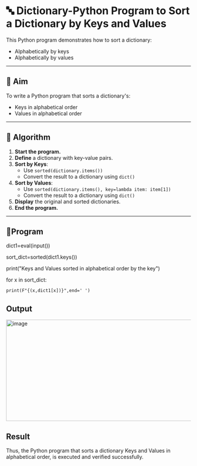 # 🔤 Dictionary-Python Program to Sort a Dictionary by Keys and Values

This Python program demonstrates how to sort a dictionary:
- Alphabetically by keys
- Alphabetically by values

---

## 🎯 Aim

To write a Python program that sorts a dictionary's:
- Keys in alphabetical order
- Values in alphabetical order

---

## 🧠 Algorithm

1. **Start the program.**
2. **Define** a dictionary with key-value pairs.
3. **Sort by Keys**:
   - Use `sorted(dictionary.items())`
   - Convert the result to a dictionary using `dict()`
4. **Sort by Values**:
   - Use `sorted(dictionary.items(), key=lambda item: item[1])`
   - Convert the result to a dictionary using `dict()`
5. **Display** the original and sorted dictionaries.
6. **End the program.**

---

## 🧪Program
dict1=eval(input())

sort_dict=sorted(dict1.keys())

print("Keys and Values sorted in alphabetical order by the key")

for x in sort_dict:

    print(F"{(x,dict1[x])}",end=' ')
## Output
<img width="1167" height="276" alt="image" src="https://github.com/user-attachments/assets/56a6d08f-edf9-4f8e-b7a8-2f9b0d1f769b" />

## Result
Thus, the Python program that sorts a dictionary Keys and Values in alphabetical order, is executed and verified successfully.
